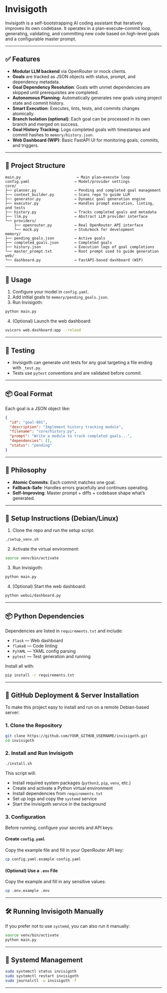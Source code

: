 # Invisigoth

Invisigoth is a self-bootstrapping AI coding assistant that iteratively improves its own codebase. It operates in a plan–execute–commit loop, generating, validating, and committing new code based on high-level goals and a configurable master prompt.

---

## ✅ Features

- **Modular LLM backend** via OpenRouter or mock clients.
- **Goals** are tracked as JSON objects with status, prompt, and dependency metadata.
- **Goal Dependency Resolution**: Goals with unmet dependencies are skipped until prerequisites are completed.
- **Autonomous Planning**: Automatically generates new goals using project state and commit history.
- **Smart Execution**: Executes, lints, tests, and commits changes atomically.
- **Branch Isolation (optional)**: Each goal can be processed in its own branch and merged on success.
- **Goal History Tracking**: Logs completed goals with timestamps and commit hashes to `memory/history.json`.
- **Web Dashboard (WIP)**: Basic FastAPI UI for monitoring goals, commits, and triggers.

---

## 📁 Project Structure

```
main.py                         → Main plan–execute loop
config.yaml                    → Model/provider settings
core/
├── planner.py                 → Pending and completed goal management
├── context_builder.py         → Scans repo to guide LLM
├── generator.py               → Dynamic goal generation engine
├── executor.py                → Handles prompt execution, linting, and tests
├── history.py                 → Tracks completed goals and metadata
├── llm.py                     → Abstract LLM provider interface
└── providers/
    ├── openrouter.py          → Real OpenRouter API interface
    └── mock.py                → Stub/mock for development
memory/
├── pending_goals.json         → Active goals
├── completed_goals.json       → Completed goals
├── history.json               → Execution logs of goal completions
└── master_prompt.txt          → Root prompt used to guide generation
web/
└── dashboard.py               → FastAPI-based dashboard (WIP)
```

---

## 🚀 Usage

1. Configure your model in `config.yaml`.
2. Add initial goals to `memory/pending_goals.json`.
3. Run Invisigoth:

```bash
python main.py
```

4. (Optional) Launch the web dashboard:

```bash
uvicorn web.dashboard:app --reload
```

---

## 🧪 Testing

- Invisigoth can generate unit tests for any goal targeting a file ending with `_test.py`.
- Tests use `pytest` conventions and are validated before commit.

---

## 📦 Goal Format

Each goal is a JSON object like:

```json
{
  "id": "goal-001",
  "description": "Implement history tracking module",
  "filename": "core/history.py",
  "prompt": "Write a module to track completed goals...",
  "dependencies": [],
  "status": "pending"
}
```

---

## 🧠 Philosophy

- **Atomic Commits**: Each commit matches one goal.
- **Fallback-Safe**: Handles errors gracefully and continues operating.
- **Self-Improving**: Master prompt + diffs + codebase shape what’s generated.
---

## 🧰 Setup Instructions (Debian/Linux)

1. Clone the repo and run the setup script:

```bash
./setup_venv.sh
```

2. Activate the virtual environment:

```bash
source venv/bin/activate
```

3. Run Invisigoth:

```bash
python main.py
```

4. (Optional) Start the web dashboard:

```bash
python webui/dashboard.py
```

---

## 📦 Python Dependencies

Dependencies are listed in `requirements.txt` and include:

- `Flask` — Web dashboard
- `flake8` — Code linting
- `PyYAML` — YAML config parsing
- `pytest` — Test generation and running

Install all with:

```bash
pip install -r requirements.txt
```


---

## 🚀 GitHub Deployment & Server Installation

To make this project easy to install and run on a remote Debian-based server:

### 1. Clone the Repository

```bash
git clone https://github.com/YOUR_GITHUB_USERNAME/invisigoth.git
cd invisigoth
```

### 2. Install and Run Invisigoth

```bash
./install.sh
```

This script will:

- Install required system packages (`python3`, `pip`, `venv`, etc.)
- Create and activate a Python virtual environment
- Install dependencies from `requirements.txt`
- Set up logs and copy the `systemd` service
- Start the Invisigoth service in the background

### 3. Configuration

Before running, configure your secrets and API keys:

#### Create `config.yaml`

Copy the example file and fill in your OpenRouter API key:

```bash
cp config.yaml.example config.yaml
```

#### (Optional) Use a `.env` File

Copy the example and fill in any sensitive values:

```bash
cp .env.example .env
```

---

## 🛠️ Running Invisigoth Manually

If you prefer not to use `systemd`, you can also run it manually:

```bash
source venv/bin/activate
python main.py
```

---

## 🔄 Systemd Management

```bash
sudo systemctl status invisigoth
sudo systemctl restart invisigoth
sudo journalctl -u invisigoth -f
```

---

